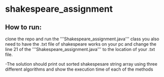 # shakespeare_assignment

## How to run:

clone the repo and run the '''Shakespeare_assignment.java''' class
you also need to have the .txt file of shakespeare works on your pc and change the line 21 of the
'''Shakespeare_assignment.java''' to the location of your .txt file.

-The solution should print out sorted shakespesare string array using three different algorithms and show the execution time of each of the methods
